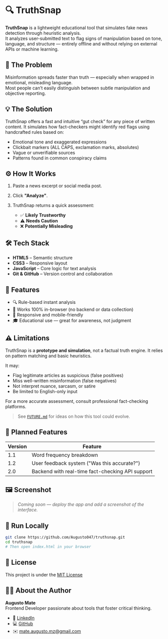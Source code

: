 # 🔍 TruthSnap

**TruthSnap** is a lightweight educational tool that simulates fake news detection through heuristic analysis.  
It analyzes user-submitted text to flag signs of manipulation based on tone, language, and structure — entirely offline and without relying on external APIs or machine learning.

## 🧠 The Problem

Misinformation spreads faster than truth — especially when wrapped in emotional, misleading language.  
Most people can’t easily distinguish between subtle manipulation and objective reporting.

## 💡 The Solution

TruthSnap offers a fast and intuitive “gut check” for any piece of written content. It simulates how fact-checkers might identify red flags using handcrafted rules based on:

- Emotional tone and exaggerated expressions  
- Clickbait markers (ALL CAPS, exclamation marks, absolutes)  
- Vague or unverifiable sources  
- Patterns found in common conspiracy claims

## ⚙️ How It Works

1. Paste a news excerpt or social media post.
2. Click **"Analyze"**.
3. TruthSnap returns a quick assessment:

   - ✅ **Likely Trustworthy**
   - ⚠️ **Needs Caution**
   - ❌ **Potentially Misleading**

## 🛠️ Tech Stack

- **HTML5** – Semantic structure  
- **CSS3** – Responsive layout  
- **JavaScript** – Core logic for text analysis  
- **Git & GitHub** – Version control and collaboration  

## 🧪 Features

- 🔍 Rule-based instant analysis  
- 🧠 Works 100% in-browser (no backend or data collection)  
- 📱 Responsive and mobile-friendly  
- 🎓 Educational use — great for awareness, not judgment  

## ⚠️ Limitations

TruthSnap is a **prototype and simulation**, not a factual truth engine. It relies on pattern matching and basic heuristics.

It may:

- Flag legitimate articles as suspicious (false positives)  
- Miss well-written misinformation (false negatives)  
- Not interpret nuance, sarcasm, or satire  
- Be limited to English-only input

For a more accurate assessment, consult professional fact-checking platforms.

> See [`FUTURE.md`](./FUTURE.md) for ideas on how this tool could evolve.

## 🚧 Planned Features

| Version | Feature                                 |
|---------|-----------------------------------------|
| 1.1     | Word frequency breakdown                |
| 1.2     | User feedback system ("Was this accurate?")  
| 2.0     | Backend with real-time fact-checking API support

## 🖼️ Screenshot

> _Coming soon — deploy the app and add a screenshot of the interface._

## 📂 Run Locally

```bash
git clone https://github.com/Augusto047/truthsnap.git
cd truthsnap
# Then open index.html in your browser
```

## 📄 License

This project is under the [MIT License](LICENSE)

## 👨‍💻 About the Author

**Augusto Mate**  
Frontend Developer passionate about tools that foster critical thinking.  
- 🔗 [LinkedIn](https://linkedin.com/in/augustomate)
- 💻 [GitHub](https://github.com/Augusto047)
- ✉️ mate.augusto.mz@gmail.com
